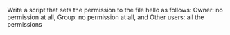 Write a script that sets the permission to the file hello as follows: Owner: no permission at all, Group: no permission at all, and Other users: all the permissions
